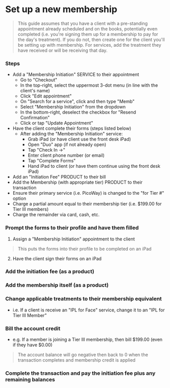# Set up a new membership

> This guide assumes that you have a client with a pre-standing appointment already scheduled and on the books, potentially even completed (i.e. you're signing them up for a membership to pay for the day's treatment). If you do not, then create one for the client you'll be setting up with membership. For services, add the treatment they have received or will be receiving that day.

### Steps
- Add a "Membership Initiation" SERVICE to their appointment
    - Go to "Checkout"
    - In the top-right, select the uppermost 3-dot menu (in line with the client's name)
    - Click "Edit appointment"
    - On "Search for a service", click and then type "Memb"
    - Select "Membership Initiation" from the dropdown
    - In the bottom-right, deselect the checkbox for "Resend Confirmation"
    - Click or tap "Update Appointment"
- Have the client complete their forms (steps listed below)
    - After adding the "Membership Initiation" service:
        - Grab iPad (or have client use the front desk iPad)
        - Open "Duo" app (if not already open)
        - Tap "Check In ->"
        - Enter client phone number (or email)
        - Tap "Complete Forms"
        - Hand iPad to client (or have them continue using the front desk iPad)
- Add an "Initiation Fee" PRODUCT to their bill
- Add the Membership (with appropriate tier) PRODUCT to their transaction
- Ensure their primary service (i.e. PicoWay) is changed to the "for Tier #" option
- Charge a partial amount equal to their membership tier (i.e. $199.00 for Tier III members)
- Charge the remainder via card, cash, etc.

### Prompt the forms to their profile and have them filled
1. Assign a "Membership Initiation" appointment to the client
> This puts the forms into their profile to be completed on an iPad
2. Have the client sign their forms on an iPad

### Add the initiation fee (as a product)

### Add the membership itself (as a product)

### Change applicable treatments to their membership equivalent
- i.e. If a client is receive an "IPL for Face" service, change it to an "IPL for Tier III Member"

### Bill the account credit
- e.g. If a member is joining a Tier III membership, then bill $199.00 (even if they have $0.00)
> The account balance will go negative then back to 0 when the transaction completes and membership credit is applied

### Complete the transaction and pay the initiation fee plus any remaining balances
